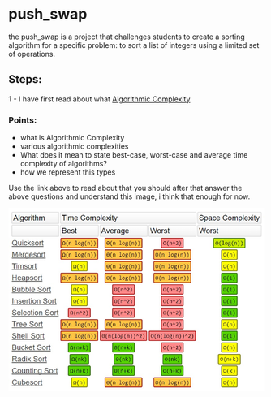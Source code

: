 # push_swap
the push_swap is a project that challenges students to create a sorting algorithm for a specific problem: to sort a list of integers using a limited set of operations. 

## Steps:
1 - I have first read about what [Algorithmic Complexity](https://devopedia.org/algorithmic-complexity)
### Points:
- what is Algorithmic Complexity
- various algorithmic complexities
- What does it mean to state best-case, worst-case and average time complexity of algorithms?
- how we represent this types 

Use the link above to read about that you should after that answer the above questions and understand this image, i think that enough for now.

![Complexity of sorting algorithms table](./IMGs/complexity_of_sorting_algorithms_table.jpg)
